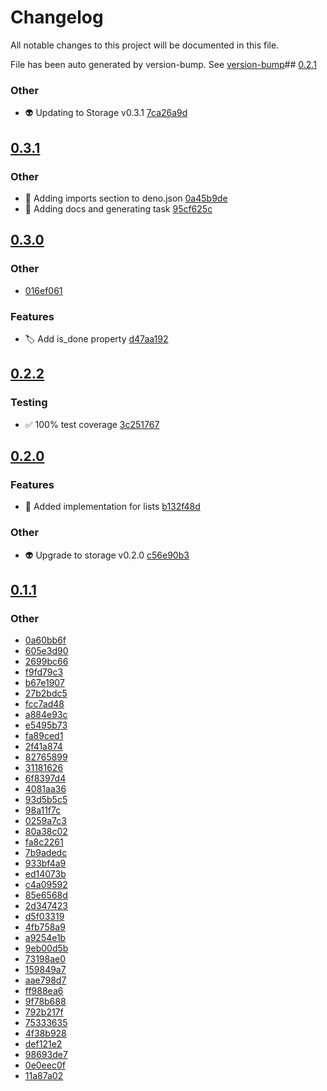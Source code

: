 # Changelog

All notable changes to this project will be documented in this file.

File has been auto generated by version-bump. See
[version-bump](https://deno.land/x/version_bump)##
[0.2.1](https://github.com/ultraxlight/lists/compare/0.2.0..0.2.1)

### Other

- :alien: Updating to Storage v0.3.1
  [7ca26a9d](https://github.com/ultraxlight/lists/commit/7ca26a9d82c14fabd7535d2eefb19b3360d6804e)
## [0.3.1](https://github.com/ultraxlight/lists/compare/0.3.0..0.3.1)


### Other

- :wrench: Adding imports section to deno.json
  [0a45b9de](https://github.com/ultraxlight/lists/commit/0a45b9defd0404e89590aa3a504a878d12dc4d18)
- :memo: Adding docs and generating task
  [95cf625c](https://github.com/ultraxlight/lists/commit/95cf625ca3e718959d37c9c40248d5d411b4234d)

## [0.3.0](https://github.com/ultraxlight/lists/compare/0.2.2..0.3.0)

### Other

- [016ef061](https://github.com/ultraxlight/lists/commit/016ef061be32126d1cccdbe87c20b75fe85d752d)

### Features

- :label: Add is_done property
  [d47aa192](https://github.com/ultraxlight/lists/commit/d47aa192c67100e04264e25cb016f63a87de52e8)

## [0.2.2](https://github.com/ultraxlight/lists/compare/0.2.1..0.2.2)

### Testing

- :white_check_mark: 100% test coverage
  [3c251767](https://github.com/ultraxlight/lists/commit/3c2517677334fc6281b663108e31727b53974e3d)

## [0.2.0](https://github.com/ultraxlight/lists/compare/0.1.1..0.2.0)

### Features

- :tada: Added implementation for lists
  [b132f48d](https://github.com/ultraxlight/lists/commit/b132f48d7c97722a883795c5b82fc9c1b0e55c65)

### Other

- :alien: Upgrade to storage v0.2.0
  [c56e90b3](https://github.com/ultraxlight/lists/commit/c56e90b37a7d4e4aed1312d29b1287a0181d3578)

## [0.1.1](https://github.com/ultraxlight/lists/compare/0.1.0..0.1.1)

### Other

- [0a60bb6f](https://github.com/ultraxlight/lists/commit/0a60bb6ff4504df95c3f652b40ccd99168a64a35)
- [605e3d90](https://github.com/ultraxlight/lists/commit/605e3d90e7ef8bf01d79854f8468b62504571b74)
- [2699bc66](https://github.com/ultraxlight/lists/commit/2699bc66d55aa3705d6a75b3992739fc5b03893f)
- [f9fd79c3](https://github.com/ultraxlight/lists/commit/f9fd79c33ef09727ebef17a6decb5c68795895ba)
- [b67e1907](https://github.com/ultraxlight/lists/commit/b67e19072c75f9b996162b394479d8ab6327efa4)
- [27b2bdc5](https://github.com/ultraxlight/lists/commit/27b2bdc58eabbffdedf8a64e60d3f88d87a64ade)
- [fcc7ad48](https://github.com/ultraxlight/lists/commit/fcc7ad4838ffb9debb4abe6136b321120dea1b9c)
- [a884e93c](https://github.com/ultraxlight/lists/commit/a884e93c0057b17905c8451a2caf94ce3bf7e804)
- [e5495b73](https://github.com/ultraxlight/lists/commit/e5495b737e8de700a604bab2085bdefb742cf139)
- [fa89ced1](https://github.com/ultraxlight/lists/commit/fa89ced177d6c8259a2b6c223c91d4a7db127111)
- [2f41a874](https://github.com/ultraxlight/lists/commit/2f41a874b975af615c6136ad0f3fc42ded981bf7)
- [82765899](https://github.com/ultraxlight/lists/commit/827658991022901731521b696c635175d23c4632)
- [31181626](https://github.com/ultraxlight/lists/commit/31181626366a391691b06e45d58efa549c3bfb06)
- [6f8397d4](https://github.com/ultraxlight/lists/commit/6f8397d49bb83c5a373476e388d848189820bb1d)
- [4081aa36](https://github.com/ultraxlight/lists/commit/4081aa36dc02d67a3efca599996fd290b859d2b6)
- [93d5b5c5](https://github.com/ultraxlight/lists/commit/93d5b5c59cf7fef7fb91466a8870a476dc809daa)
- [98a11f7c](https://github.com/ultraxlight/lists/commit/98a11f7cc606f177643e41bfc5dcebbbfda01ce2)
- [0259a7c3](https://github.com/ultraxlight/lists/commit/0259a7c332eb9ae76d27960777b05c86ba150814)
- [80a38c02](https://github.com/ultraxlight/lists/commit/80a38c023a41a4b65c11aa310cef7f8d1bedc172)
- [fa8c2261](https://github.com/ultraxlight/lists/commit/fa8c22619bb20a96e04ad79aefd1844529b745e1)
- [7b9adedc](https://github.com/ultraxlight/lists/commit/7b9adedc45679e8af717e5c042c0f873e7d52205)
- [933bf4a9](https://github.com/ultraxlight/lists/commit/933bf4a9619d7b7330243574dc51b05eb1fa59b1)
- [ed14073b](https://github.com/ultraxlight/lists/commit/ed14073bba21cc3830a7b73393cab7fcf91d2285)
- [c4a09592](https://github.com/ultraxlight/lists/commit/c4a095924f76a86639be0b7d1e20c9aac80a65dd)
- [85e6568d](https://github.com/ultraxlight/lists/commit/85e6568d9bae0c7d165b403e5b7db3485dadd029)
- [2d347423](https://github.com/ultraxlight/lists/commit/2d3474234e31cdb7755017b82a5ff2b5dab4e183)
- [d5f03319](https://github.com/ultraxlight/lists/commit/d5f033194d1c9b219bfc65f9c1ab5af2336d5fe6)
- [4fb758a9](https://github.com/ultraxlight/lists/commit/4fb758a9eb2b553879bbd8d377a37ae8eccf136c)
- [a9254e1b](https://github.com/ultraxlight/lists/commit/a9254e1b5b4e5c788e1bfe02b9059d44b4d5d5c5)
- [9eb00d5b](https://github.com/ultraxlight/lists/commit/9eb00d5b835e660e0feca55592d736a7e918ddec)
- [73198ae0](https://github.com/ultraxlight/lists/commit/73198ae0c6f3d4ee31f3fd9b758a79d522572770)
- [159849a7](https://github.com/ultraxlight/lists/commit/159849a73aa420116bbb18e2bc4fa551fcb3de02)
- [aae798d7](https://github.com/ultraxlight/lists/commit/aae798d71c7b320f94234b611889ce1a5deee196)
- [ff988ea6](https://github.com/ultraxlight/lists/commit/ff988ea69472fbfd8bb4c7bc153d45d4c839c469)
- [9f78b688](https://github.com/ultraxlight/lists/commit/9f78b6889ae98fc4ce31cee4a76274c38c94dfcb)
- [792b217f](https://github.com/ultraxlight/lists/commit/792b217fdbe3e3d27e4fc56806f235ed1159be7c)
- [75333635](https://github.com/ultraxlight/lists/commit/753336353ce0422077477c12ed3d5826d24459da)
- [4f38b928](https://github.com/ultraxlight/lists/commit/4f38b928abd5e64ad54316e43ffa7d83120852e6)
- [def121e2](https://github.com/ultraxlight/lists/commit/def121e2de0a6d5c20e07e854a77788a07c17513)
- [98693de7](https://github.com/ultraxlight/lists/commit/98693de76555b63fc2651807b276cb3b25d1abfc)
- [0e0eec0f](https://github.com/ultraxlight/lists/commit/0e0eec0f62d09478e134a8b09e00b3d01c963d96)
- [11a87a02](https://github.com/ultraxlight/lists/commit/11a87a02470d18b955e17f5185af6e0524ee6061)
